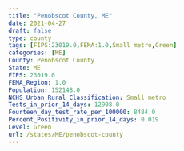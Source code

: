 ```yaml
---
title: "Penobscot County, ME"
date: 2021-04-27
draft: false
type: county
tags: [FIPS:23019.0,FEMA:1.0,Small metro,Green]
categories: [ME]
County: Penobscot County
State: ME
FIPS: 23019.0
FEMA_Region: 1.0
Population: 152148.0
NCHS_Urban_Rural_Classification: Small metro
Tests_in_prior_14_days: 12908.0
Fourteen_day_test_rate_per_100000: 8484.0
Percent_Positivity_in_prior_14_days: 0.019
Level: Green
url: /states/ME/penobscot-county
---
```



